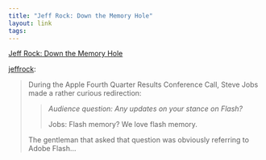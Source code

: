 ```yaml
--- 
title: "Jeff Rock: Down the Memory Hole"
layout: link
tags: 
---
```

[Jeff Rock: Down the Memory Hole](http://jeffrock.com/post/1366710567)

[jeffrock](http://jeffrock.com/post/1366710567):

> During the Apple Fourth Quarter Results Conference Call, Steve Jobs made a
rather curious redirection:
>
>> _Audience question: Any updates on your stance on Flash?_
>>
>> Jobs: Flash memory? We love flash memory.
>
> The gentleman that asked that question was obviously referring to Adobe
Flash…
